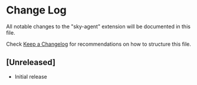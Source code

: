 # Change Log

All notable changes to the "sky-agent" extension will be documented in this file.

Check [Keep a Changelog](http://keepachangelog.com/) for recommendations on how to structure this file.

## [Unreleased]

- Initial release